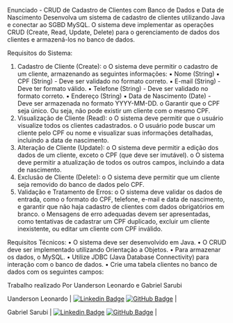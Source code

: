 Enunciado - CRUD de Cadastro de Clientes com Banco de Dados e Data de Nascimento 
Desenvolva um sistema de cadastro de clientes utilizando Java e conectar ao SGBD MySQL. O sistema 
deve implementar as operações CRUD (Create, Read, Update, Delete) para o gerenciamento de dados dos 
clientes e armazená-los no banco de dados.

Requisitos do Sistema: 
1. Cadastro de Cliente (Create): 
o O sistema deve permitir o cadastro de um cliente, armazenando as seguintes informações: 
▪ Nome (String) 
▪ CPF (String) - Deve ser validado no formato correto. 
▪ E-mail (String) - Deve ter formato válido. 
▪ Telefone (String) - Deve ser validado no formato correto. 
▪ Endereço (String) 
▪ Data de Nascimento (Date) - Deve ser armazenada no formato YYYY-MM-DD. 
o Garantir que o CPF seja único. Ou seja, não pode existir um cliente com o mesmo CPF. 
2. Visualização de Cliente (Read): 
o O sistema deve permitir que o usuário visualize todos os clientes cadastrados. 
o O usuário pode buscar um cliente pelo CPF ou nome e visualizar suas informações 
detalhadas, incluindo a data de nascimento. 
3. Alteração de Cliente (Update): 
o O sistema deve permitir a edição dos dados de um cliente, exceto o CPF (que deve ser 
imutável). 
o O sistema deve permitir a atualização de todos os outros campos, incluindo a data de 
nascimento. 
4. Exclusão de Cliente (Delete): 
o O sistema deve permitir que um cliente seja removido do banco de dados pelo CPF. 
5. Validação e Tratamento de Erros: 
o O sistema deve validar os dados de entrada, como o formato do CPF, telefone, e-mail e data 
de nascimento, e garantir que não haja cadastro de clientes com dados obrigatórios em 
branco. 
o Mensagens de erro adequadas devem ser apresentadas, como tentativas de cadastrar um CPF 
duplicado, excluir um cliente inexistente, ou editar um cliente com CPF inválido.


Requisitos Técnicos: 
• O sistema deve ser desenvolvido em Java. 
• O CRUD deve ser implementado utilizando Orientação a Objetos. 
• Para armazenar os dados,  o MySQL. 
• Utilize JDBC (Java Database Connectivity) para interação com o banco de dados. 
• Crie uma tabela clientes no banco de dados com os seguintes campos: 

Trabalho realizado Por Uanderson Leonardo e Gabriel Sarubi

Uanderson Leonardo         |     [![Linkedin Badge](https://img.shields.io/badge/Linkedin-blue?style=flat-square&logo=Linkedin&logoColor=white)](https://www.linkedin.com/in/uanderson-leonardo-1aaa722a0/) [![GitHub Badge](https://img.shields.io/badge/GitHub-111217?style=flat-square&logo=github&logoColor=white)](https://github.com/uandleon)              |


Gabriel Sarubi |      [![Linkedin Badge](https://img.shields.io/badge/Linkedin-blue?style=flat-square&logo=Linkedin&logoColor=white)]([https://www.linkedin.com/in/gustavo-felipe-morais-a6517b327/](https://www.linkedin.com/in/gabriel-sarubi-3050442b4/)) [![GitHub Badge](https://img.shields.io/badge/GitHub-111217?style=flat-square&logo=github&logoColor=white)](https://github.com/GabrielSarubi-7)     |

